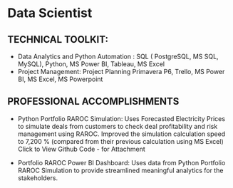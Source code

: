 # Data Scientist

## TECHNICAL TOOLKIT: 
- Data Analytics and Python Automation : SQL ( PostgreSQL, MS SQL, MySQL),  Python, MS Power BI, Tableau, MS Excel
- Project Management: Project Planning Primavera P6, Trello, MS Power BI, MS Excel, MS Powerpoint

## PROFESSIONAL ACCOMPLISHMENTS
  
- Python Portfolio RAROC Simulation: Uses Forecasted Electricity Prices to simulate deals from customers to check deal profitability and risk management using RAROC. Improved the simulation calculation speed to 7,200 % (compared from their previous calculation using MS Excel)
Click to View Github Code - for Attachment

- Portfolio RAROC Power BI Dashboard: Uses data from Python Portfolio RAROC Simulation to provide streamlined meaningful analytics for the stakeholders.
